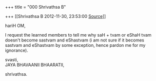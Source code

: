 +++
title = "000 Shrivathsa B"

+++
[[Shrivathsa B	2012-11-30, 23:53:00 [Source](https://groups.google.com/g/samskrita/c/uvLESMLjiXU)]]



hariH OM,  
  
 I request the learned members to tell me why saH + tvam or eShaH tvam doesn't become sastvam and eShastvam (i am not sure if it becomes sastvam and eShastvam by some exception, hence pardon me for my ignorance).  
  
svasti,  
 JAYA BHAVAANII BHAARATII,  

shrivathsa.  
  
  

